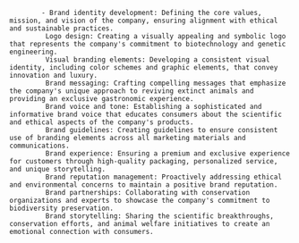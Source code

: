 			- Brand identity development: Defining the core values, mission, and vision of the company, ensuring alignment with ethical and sustainable practices.
			 Logo design: Creating a visually appealing and symbolic logo that represents the company's commitment to biotechnology and genetic engineering.
			 Visual branding elements: Developing a consistent visual identity, including color schemes and graphic elements, that convey innovation and luxury.
			 Brand messaging: Crafting compelling messages that emphasize the company's unique approach to reviving extinct animals and providing an exclusive gastronomic experience.
			 Brand voice and tone: Establishing a sophisticated and informative brand voice that educates consumers about the scientific and ethical aspects of the company's products.
			 Brand guidelines: Creating guidelines to ensure consistent use of branding elements across all marketing materials and communications.
			 Brand experience: Ensuring a premium and exclusive experience for customers through high-quality packaging, personalized service, and unique storytelling.
			 Brand reputation management: Proactively addressing ethical and environmental concerns to maintain a positive brand reputation.
			 Brand partnerships: Collaborating with conservation organizations and experts to showcase the company's commitment to biodiversity preservation.
			 Brand storytelling: Sharing the scientific breakthroughs, conservation efforts, and animal welfare initiatives to create an emotional connection with consumers.


